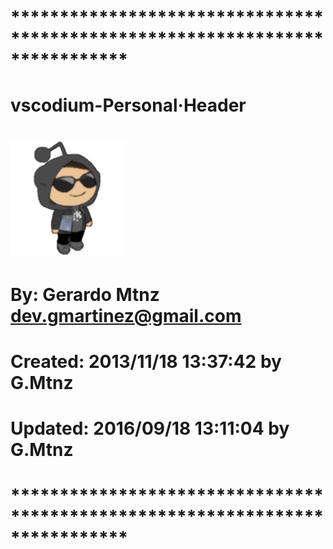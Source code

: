 # **************************************************************************** #
#                                                                              #
#                                                                              #
#    vscodium-Personal·Header                                                  #
#                                                  ![alt text](image.png)      #
#    By: Gerardo Mtnz <dev.gmartinez@gmail.com>                                #
#                                                                              #
#    Created: 2013/11/18 13:37:42 by G.Mtnz                                    #
#    Updated: 2016/09/18 13:11:04 by G.Mtnz                                    #
#                                                                              #
# **************************************************************************** #
